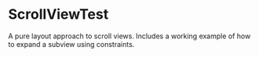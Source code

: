 ScrollViewTest
==============

A pure layout approach to scroll views. Includes a working example of how to expand a subview using constraints.
